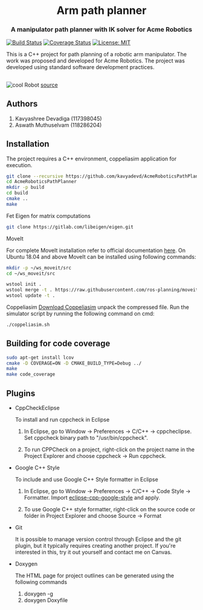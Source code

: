 <div align="center">
  <h1 align="center">Arm path planner</h1>
  <h3 align="center">
    A manipulator path planner with IK solver for Acme Robotics
  </h3>
</div>
</hr>

[![Build Status](https://app.travis-ci.com/kavyadevd/AcmeRoboticsPathPlanner.svg?branch=main)](https://app.travis-ci.com/kavyadevd/AcmeRoboticsPathPlanner)
[![Coverage Status](https://coveralls.io/repos/github/kavyadevd/AcmeRoboticsPathPlanner/badge.svg?branch=main)](https://coveralls.io/github/kavyadevd/AcmeRoboticsPathPlanner?branch=main) [![License: MIT](https://img.shields.io/badge/License-MIT-blue.svg)](https://opensource.org/licenses/MIT)


</hr>
This is a C++ project for path planning of a robotic arm manipulator. The work was proposed and developed for Acme Robotics. The project was developed using standard software development practices.
</br>

## 

<span><img style="align:centre" src="https://www.researchgate.net/profile/Alexandre-Campeau-Lecours/publication/329975514/figure/fig3/AS:710940106452992@1546512738050/UR5-robot-from-Universal-robot-with-the-definition-of-the-the-reference-frame-x-0-y-0.png" alt="cool Robot"></img> [source](https://www.researchgate.net/profile/Alexandre-Campeau-Lecours/publication/329975514/figure/fig3/AS:710940106452992@1546512738050/UR5-robot-from-Universal-robot-with-the-definition-of-the-the-reference-frame-x-0-y-0.png)</span>

## Authors
1. Kavyashree Devadiga (117398045)
2. Aswath Muthuselvam (118286204)

## Installation

The project requires a C++ environment, coppeliasim application for execution.

```bash
git clone --recursive https://github.com/kavyadevd/AcmeRoboticsPathPlanner.git
cd AcmeRoboticsPathPlanner
mkdir -p build
cd build
cmake ..
make
```

Fet Eigen for matrix computations
```bash
git clone https://gitlab.com/libeigen/eigen.git
```

MoveIt

For complete MoveIt installation refer to official documentation [here](https://ros-planning.github.io/moveit_tutorials/doc/getting_started/getting_started.html).
On Ubuntu 18.04 and above MoveIt can be installed using following commands:
    
   ```bash
   mkdir -p ~/ws_moveit/src
   cd ~/ws_moveit/src

   wstool init .
   wstool merge -t . https://raw.githubusercontent.com/ros-planning/moveit/master/moveit.rosinstall
   wstool update -t .
  ```
 
 Coppeliasim
  [Download Coppeliasim](https://www.coppeliarobotics.com/files/CoppeliaSim_Player_V4_2_0_Ubuntu20_04.tar.xz) unpack the compressed file.
  Run the simulator script by running the following command on cmd:
  ```bash
  ./coppeliasim.sh
  ```


## Building for code coverage

```bash
sudo apt-get install lcov
cmake -D COVERAGE=ON -D CMAKE_BUILD_TYPE=Debug ../
make
make code_coverage
```


## Plugins


- CppCheckEclipse

    To install and run cppcheck in Eclipse

    1. In Eclipse, go to Window -> Preferences -> C/C++ -> cppcheclipse.
    Set cppcheck binary path to "/usr/bin/cppcheck".

    2. To run CPPCheck on a project, right-click on the project name in the Project Explorer 
    and choose cppcheck -> Run cppcheck.


- Google C++ Style

    To include and use Google C++ Style formatter in Eclipse

    1. In Eclipse, go to Window -> Preferences -> C/C++ -> Code Style -> Formatter. 
    Import [eclipse-cpp-google-style][reference-id-for-eclipse-cpp-google-style] and apply.

    2. To use Google C++ style formatter, right-click on the source code or folder in 
    Project Explorer and choose Source -> Format

[reference-id-for-eclipse-cpp-google-style]: https://raw.githubusercontent.com/google/styleguide/gh-pages/eclipse-cpp-google-style.xml

- Git

    It is possible to manage version control through Eclipse and the git plugin, but it typically requires creating another project. If you're interested in this, try it out yourself and contact me on Canvas.

- Doxygen

    The HTML page for project outlines can be generated using the following commands

    1.  doxygen -g
    2.  doxygen Doxyfile
